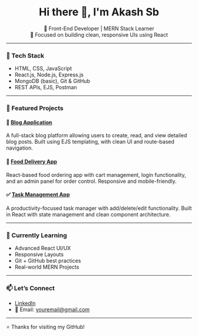 <h1 align="center">Hi there 👋, I'm Akash Sb</h1>

<p align="center">
  🚀 Front-End Developer | MERN Stack Learner <br/>
  🎯 Focused on building clean, responsive UIs using React <br/>
</p>

---

### 🔧 Tech Stack
- HTML, CSS, JavaScript
- React.js, Node.js, Express.js
- MongoDB (basic), Git & GitHub
- REST APIs, EJS, Postman

---

### 📌 Featured Projects

#### 📝 [Blog Application](https://your-blog-app-link.com)
A full-stack blog platform allowing users to create, read, and view detailed blog posts. Built using EJS templating, with clean UI and route-based navigation.

#### 🥗 [Food Delivery App](https://your-food-app-link.com)
React-based food ordering app with cart management, login functionality, and an admin panel for order control. Responsive and mobile-friendly.

#### ✅ [Task Management App](https://your-task-app-link.com)
A productivity-focused task manager with add/delete/edit functionality. Built in React with state management and clean component architecture.

---

### 🌱 Currently Learning
- Advanced React UI/UX
- Responsive Layouts
- Git + GitHub best practices
- Real-world MERN Projects

---

### 📫 Let’s Connect
- [LinkedIn](https://www.linkedin.com/in/your-profile)
- 📧 Email: youremail@gmail.com

---

⭐ Thanks for visiting my GitHub!
